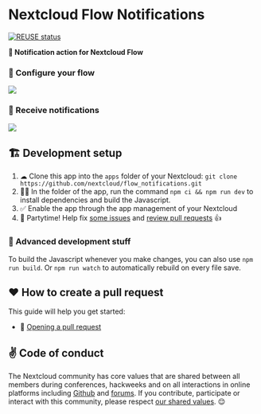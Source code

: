 <!--
  - SPDX-FileCopyrightText: 2020 Nextcloud GmbH and Nextcloud contributors
  - SPDX-License-Identifier: AGPL-3.0-or-later
-->
# Nextcloud Flow Notifications

[![REUSE status](https://api.reuse.software/badge/github.com/nextcloud/flow_notifications)](https://api.reuse.software/info/github.com/nextcloud/flow_notifications)

**📝 Notification action for Nextcloud Flow**

### 🔩 Configure your flow
![](screenshots/configuration.png)

### 🔔 Receive notifications
![](screenshots/notification.png)

## 🏗 Development setup

1. ☁ Clone this app into the `apps` folder of your Nextcloud: `git clone https://github.com/nextcloud/flow_notifications.git`
2. 👩‍💻 In the folder of the app, run the command `npm ci && npm run dev` to install dependencies and build the Javascript.
3. ✅ Enable the app through the app management of your Nextcloud
4. 🎉 Partytime! Help fix [some issues](https://github.com/nextcloud/flow_notifications/issues) and [review pull requests](https://github.com/nextcloud/flow_notifications/pulls) 👍


### 🧙 Advanced development stuff

To build the Javascript whenever you make changes, you can also use `npm run build`. Or `npm run watch` to automatically rebuild on every file save.


## ♥ How to create a pull request

This guide will help you get started:
- 💃 [Opening a pull request](https://opensource.guide/how-to-contribute/#opening-a-pull-request)


## ✌ Code of conduct

The Nextcloud community has core values that are shared between all members during conferences, hackweeks and on all interactions in online platforms including [Github](https://github.com/nextcloud) and [forums](https://help.nextcloud.com). If you contribute, participate or interact with this community, please respect [our shared values](https://nextcloud.com/code-of-conduct/). 😌
